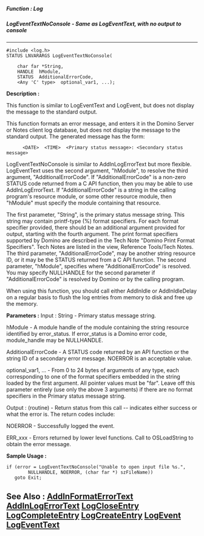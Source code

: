 ##### Function : Log
##### LogEventTextNoConsole - Same as LogEventText, with no output to console
---
```
#include <log.h>
STATUS LNVARARGS LogEventTextNoConsole(

	char far *String,
	HANDLE  hModule,
	STATUS  AdditionalErrorCode,
	<Any 'C' type>  optional_var1, ...);
```
**Description :**

This function is similar to LogEventText and LogEvent, but does not display the 
message to the standard output.

This function formats an error message, and enters it in the Domino Server or 
Notes client log database, but does not display the message to the standard 
output.  The generated message has the form:
 
          <DATE>  <TIME>  <Primary status message>: <Secondary status message>

LogEventTextNoConsole is similar to AddInLogErrorText but more flexible.  
LogEventText uses the second argument, "hModule", to resolve the third 
argument, "AdditionalErrorCode".  If "AdditionalErrorCode" is a non-zero STATUS 
code returned from a C API function, then you may be able to use 
AddInLogErrorText.  If "AdditionalErrorCode" is a string in the calling 
program's resource module, or some other resource module, then "hModule" must 
specify the module containing that resource.

The first parameter, "String", is the primary status message string.  This 
string may contain printf-type (%) format specifiers.  For each format 
specifier provided, there should be an additional argument provided for output, 
starting with the fourth argument.  The print format specifiers supported by 
Domino are described in the Tech Note "Domino Print Format Specifiers".  Tech 
Notes are listed in the view, Reference Tools/Tech Notes.  The third parameter, 
"AdditionalErrorCode", may be another string resource ID, or it may be the 
STATUS returned from a C API function.  The second parameter, "hModule", 
specifies where "AdditionalErrorCode" is resolved.  You may specify NULLHANDLE 
for the second parameter if "AdditionalErrorCode" is resolved by Domino or by 
the calling program.

When using this function, you should call either AddInIdle or AddInIdleDelay on 
a regular basis to flush the log entries from memory to disk and free up the 
memory.

**Parameters :**
Input :
String  -  Primary status message string.

hModule  -  A module handle of the module containing the string resource identified by error_status. If error_status is a Domino error code, module_handle may be NULLHANDLE.

AdditionalErrorCode  -  A STATUS code returned by an API function or the string ID of a secondary error message.  NOERROR is an acceptable value.

optional_var1, ...  -  From 0 to 24 bytes of arguments of any type, each corresponding to one of the format specifiers embedded in the string loaded by the first argument.  All pointer values must be "far".  Leave off this parameter entirely (use only the above 3 arguments) if there are no format specifiers in the Primary status message string.

Output :
(routine)  -  Return status from this call -- indicates either success or what the error is. The return codes include:

NOERROR - Successfully logged the event.

ERR_xxx - Errors returned by lower level functions.  Call to OSLoadString to obtain the error message.



**Sample Usage :**
```
if (error = LogEventTextNoConsole("Unable to open input file %s.",
        NULLHANDLE, NOERROR, (char far *) szFileName))
   goto Exit;
```
**See Also :**
[AddInFormatErrorText](/reference/Func/AddInFormatErrorText)
[AddInLogErrorText](/reference/Func/AddInLogErrorText)
[LogCloseEntry](/reference/Func/LogCloseEntry)
[LogCompleteEntry](/reference/Func/LogCompleteEntry)
[LogCreateEntry](/reference/Func/LogCreateEntry)
[LogEvent](/reference/Func/LogEvent)
[LogEventText](/reference/Func/LogEventText)
---
